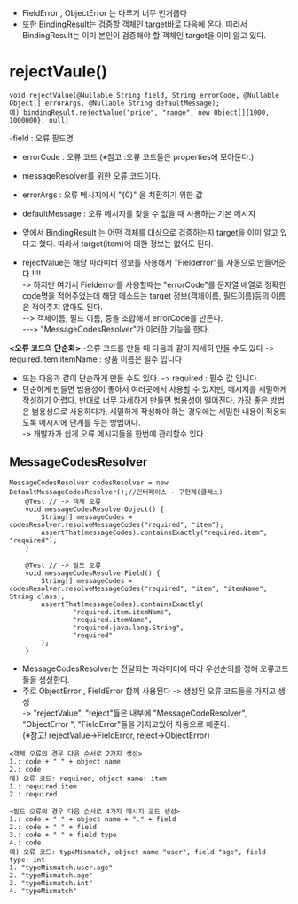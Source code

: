 - FieldError , ObjectError 는 다루기 너무 번거롭다
- 또한  BindingResult는 검증할 객체인 target바로 다음에 온다. 따라서 BindingResult는 이미 본인이 검증해야 할 객체인 target을 이미 알고 있다.

__rejectVaule()__
===========================
```
void rejectValue(@Nullable String field, String errorCode, @Nullable Object[] errorArgs, @Nullable String defaultMessage);
예) bindingResult.rejectValue("price", "range", new Object[]{1000, 1000000}, null)
```
-field : 오류 필드명
- errorCode : 오류 코드 (※참고 :오류 코드들은 properties에 모아둔다.)
- messageResolver를 위한 오류 코드이다.
- errorArgs : 오류 메시지에서 "{0}" 을 치환하기 위한 값
- defaultMessage : 오류 메시지를 찾을 수 없을 때 사용하는 기본 메시지

- 앞에서 BindingResult 는 어떤 객체를 대상으로 검증하는지 target을 이미 알고 있다고 했다. 따라서 target(item)에 대한 정보는 없어도 된다.
- rejectValue는 해당 파라미터 정보를 사용해서 "Fielderror"를 자동으로 만들어준다.!!!!        
-> 하지만 여기서 Fielderror를 사용할때는 "errorCode"를 문자열 배열로 정확한 code명을 적어주었는데 해당 메소드는 target 정보(객체이름, 필드이름)등의 이름은 적어주지 않아도 된다.      
--> 객체이름, 필드 이름, 등을 조합해서 errorCode를 만든다.    
---> "MessageCodesResolver"가 이러한 기능을 한다.            



__<오류 코드의 단순화>__
-오류 코드를 만들 때 다음과 같이 자세히 만들 수도 있다 -> required.item.itemName : 상품 이름은 필수 입니다
- 또는 다음과 같이 단순하게 만들 수도 있다. -> required : 필수 값 입니다.
- 단순하게 만들면 범용성이 좋아서 여러곳에서 사용할 수 있지만, 메시지를 세밀하게 작성하기 어렵다. 반대로 너무 자세하게 만들면 범용성이 떨어진다. 가장 좋은 방법은 범용성으로 사용하다가, 세밀하게 작성해야 하는 경우에는 세밀한 내용이 적용되도록 메시지에 단계를 두는 방법이다.   
-> 개발자가 쉽게 오류 메시지들을 한번에 관리할수 있다.         
    
__MessageCodesResolver__
--------------------------
```
MessageCodesResolver codesResolver = new DefaultMessageCodesResolver();//인터페이스 - 구현체(클래스)
    @Test // -> 객체 오류
    void messageCodesResolverObject() {
        String[] messageCodes = codesResolver.resolveMessageCodes("required", "item");
        assertThat(messageCodes).containsExactly("required.item", "required");
    }
    
    @Test // -> 필드 오류
    void messageCodesResolverField() {
        String[] messageCodes = codesResolver.resolveMessageCodes("required", "item", "itemName", String.class);
        assertThat(messageCodes).containsExactly(
                "required.item.itemName",
                "required.itemName",
                "required.java.lang.String",
                "required"
        );
    }
```
- MessageCodesResolver는 전달되는 파라미터에 따라 우선순의를 정해 오류코드들을 생성한다.
- 주로 ObjectError , FieldError 함께 사용된다 -> 생성된 오류 코드들을 가지고 생성     
-> "rejectValue", "reject"들은 내부에 "MessageCodeResolver", "ObjectError ", "FieldError"들을 가지고있어 자동으로 해준다.           
(※참고! rejectValue->FieldError, reject->ObjectError)    


```
<객체 오류의 경우 다음 순서로 2가지 생성>
1.: code + "." + object name
2.: code
예) 오류 코드: required, object name: item
1.: required.item
2.: required

<필드 오류의 경우 다음 순서로 4가지 메시지 코드 생성>
1.: code + "." + object name + "." + field
2.: code + "." + field
3.: code + "." + field type
4.: code
예) 오류 코드: typeMismatch, object name "user", field "age", field type: int
1. "typeMismatch.user.age"
2. "typeMismatch.age"
3. "typeMismatch.int"
4. "typeMismatch"
```


